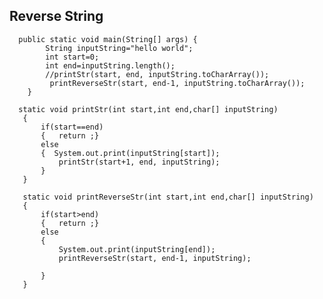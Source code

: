 ## Reverse String

      public static void main(String[] args) {
            String inputString="hello world";
            int start=0;
            int end=inputString.length();
            //printStr(start, end, inputString.toCharArray());
             printReverseStr(start, end-1, inputString.toCharArray());
        }
        
      static void printStr(int start,int end,char[] inputString)
       {
           if(start==end)
           {   return ;}
           else
           {  System.out.print(inputString[start]);
               printStr(start+1, end, inputString);
           }
       }
       
       static void printReverseStr(int start,int end,char[] inputString)
       {
           if(start>end)
           {   return ;}
           else
           { 
               System.out.print(inputString[end]);
               printReverseStr(start, end-1, inputString);
                
           }
       }
